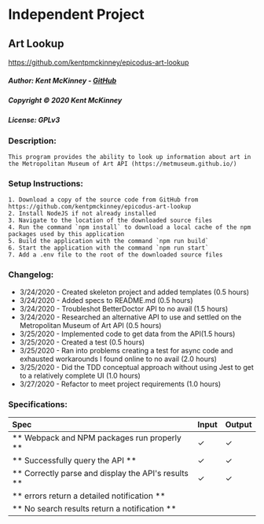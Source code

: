 # Independent Project
## Art Lookup
https://github.com/kentpmckinney/epicodus-art-lookup

##### Author: Kent McKinney - [GitHub](https://github.com/kentpmckinney)
##### Copyright &copy; 2020 Kent McKinney
##### License: GPLv3
### Description:

``This program provides the ability to look up information about art in the Metropolitan Museum of Art API (https://metmuseum.github.io/)``

### Setup Instructions:
    1. Download a copy of the source code from GitHub from https://github.com/kentpmckinney/epicodus-art-lookup
    2. Install NodeJS if not already installed
    3. Navigate to the location of the downloaded source files
    4. Run the command `npm install` to download a local cache of the npm packages used by this application
    5. Build the application with the command `npm run build`
    6. Start the application with the command `npm run start`
    7. Add a .env file to the root of the downloaded source files
 
### Changelog:
* 3/24/2020 - Created skeleton project and added templates (0.5 hours)
* 3/24/2020 - Added specs to README.md (0.5 hours)
* 3/24/2020 - Troubleshot BetterDoctor API to no avail (1.5 hours)
* 3/24/2020 - Researched an alternative API to use and settled on the Metropolitan Museum of Art API (0.5 hours)
* 3/25/2020 - Implemented code to get data from the API(1.5 hours)
* 3/25/2020 - Created a test (0.5 hours)
* 3/25/2020 - Ran into problems creating a test for async code and exhausted workarounds I found online to no avail (2.0 hours)
* 3/25/2020 - Did the TDD conceptual approach without using Jest to get to a relatively complete UI (1.0 hours)
* 3/27/2020 - Refactor to meet project requirements (1.0 hours)

### Specifications:

| Spec | Input | Output |
| :------------- | :------------- | :------------- |
| ** Webpack and NPM packages run properly ** | ✓ | ✓ |
| ** Successfully query the API ** | ✓ | ✓ |
| ** Correctly parse and display the API's results ** | ✓ | ✓ |
| ** errors return a detailed notification ** |  |  |
| ** No search results return a notification ** |  |  |
